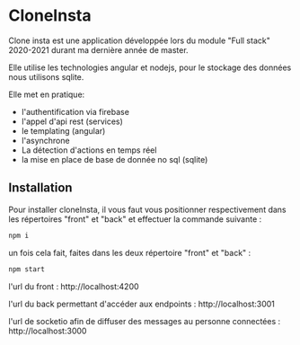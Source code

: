 # CloneInsta

Clone insta est une application développée lors du module "Full stack" 2020-2021 durant ma dernière année de master. 

Elle utilise les technologies angular et nodejs, pour le stockage des données nous utilisons sqlite.


Elle met en pratique:
- l'authentification via firebase
- l'appel d'api rest (services)
- le templating (angular)
- l'asynchrone 
- La détection d'actions en temps réel
- la mise en place de base de donnée no sql (sqlite)

## Installation

Pour installer cloneInsta, il vous faut vous positionner respectivement dans les répertoires "front" et "back" et effectuer la commande suivante :

```bash
npm i
```

un fois cela fait, faites dans les deux répertoire "front" et "back" :

```bash
npm start
```

l'url du front : http://localhost:4200

l'url du back permettant d'accéder aux endpoints : http://localhost:3001

l'url de socketio afin de diffuser des messages au personne connectées : http://localhost:3000